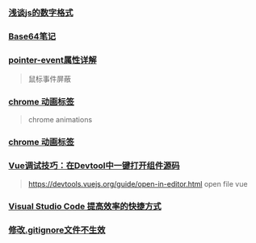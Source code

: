 ### [浅谈js的数字格式](https://www.cnblogs.com/amiezhang/p/7940067.html)

### [Base64笔记](http://www.ruanyifeng.com/blog/2008/06/base64.html)

### [pointer-event属性详解](https://blog.csdn.net/qq_37600506/article/details/99487744)

> 鼠标事件屏蔽

### [chrome 动画标签](https://blog.csdn.net/weixin_49012647/article/details/116424935)

> chrome animations

### [chrome 动画标签](https://www.cnblogs.com/buguge/p/11019818.html)

### [Vue调试技巧：在Devtool中一键打开组件源码](https://zhuanlan.zhihu.com/p/359927285)

> https://devtools.vuejs.org/guide/open-in-editor.html
> open file vue

### [Visual Studio Code 提高效率的快捷方式](https://juejin.cn/post/7066978065326276644)

### [修改.gitignore文件不生效](https://www.cnblogs.com/az4215/p/15597942.html)
